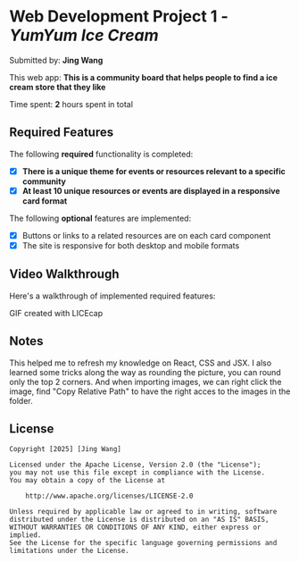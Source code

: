 # Web Development Project 1 - *YumYum Ice Cream*

Submitted by: **Jing Wang**

This web app: **This is a community board that helps people to find a ice cream store that they like**

Time spent: **2** hours spent in total

## Required Features

The following **required** functionality is completed:

- [x] **There is a unique theme for events or resources relevant to a specific community**
- [x] **At least 10 unique resources or events are displayed in a responsive card format**

The following **optional** features are implemented:

- [x] Buttons or links to a related resources are on each card component
- [x] The site is responsive for both desktop and mobile formats

## Video Walkthrough

Here's a walkthrough of implemented required features:


GIF created with LICEcap  

## Notes

This helped me to refresh my knowledge on React, CSS and JSX. I also learned some tricks along the way as rounding the picture, you can round only the top 2 corners. 
And when importing images, we can right click the image, find "Copy Relative Path" to have the right acces to the images in the folder. 

## License

    Copyright [2025] [Jing Wang]

    Licensed under the Apache License, Version 2.0 (the "License");
    you may not use this file except in compliance with the License.
    You may obtain a copy of the License at

        http://www.apache.org/licenses/LICENSE-2.0

    Unless required by applicable law or agreed to in writing, software
    distributed under the License is distributed on an "AS IS" BASIS,
    WITHOUT WARRANTIES OR CONDITIONS OF ANY KIND, either express or implied.
    See the License for the specific language governing permissions and
    limitations under the License.
